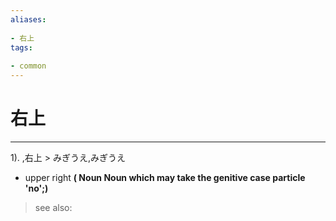 ```yaml
---
aliases:
    
- 右上
tags:
    
- common
---
```


# 右上
---
1).
,右上 > みぎうえ,みぎうえ

- upper right
**( Noun Noun which may take the genitive case particle 'no';)**
> see also: 
            